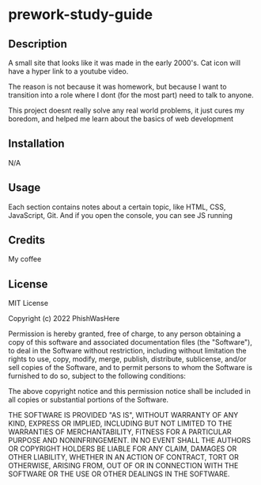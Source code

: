 # prework-study-guide

## Description

A small site that looks like it was made in the early 2000's. 
Cat icon will have a hyper link to a youtube video.

The reason is not because it was homework, but because I want to transition into a role where I dont (for the most part) need to talk to anyone.

This project doesnt really solve any real world problems, it just cures my boredom, and helped me learn about the basics of web development

## Installation

N/A
## Usage

Each section contains notes about a certain topic, like HTML, CSS, JavaScript, Git.
And if you open the console, you can see JS running

## Credits

My coffee

## License

MIT License

Copyright (c) 2022 PhishWasHere

Permission is hereby granted, free of charge, to any person obtaining a copy
of this software and associated documentation files (the "Software"), to deal
in the Software without restriction, including without limitation the rights
to use, copy, modify, merge, publish, distribute, sublicense, and/or sell
copies of the Software, and to permit persons to whom the Software is
furnished to do so, subject to the following conditions:

The above copyright notice and this permission notice shall be included in all
copies or substantial portions of the Software.

THE SOFTWARE IS PROVIDED "AS IS", WITHOUT WARRANTY OF ANY KIND, EXPRESS OR
IMPLIED, INCLUDING BUT NOT LIMITED TO THE WARRANTIES OF MERCHANTABILITY,
FITNESS FOR A PARTICULAR PURPOSE AND NONINFRINGEMENT. IN NO EVENT SHALL THE
AUTHORS OR COPYRIGHT HOLDERS BE LIABLE FOR ANY CLAIM, DAMAGES OR OTHER
LIABILITY, WHETHER IN AN ACTION OF CONTRACT, TORT OR OTHERWISE, ARISING FROM,
OUT OF OR IN CONNECTION WITH THE SOFTWARE OR THE USE OR OTHER DEALINGS IN THE
SOFTWARE.